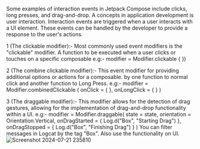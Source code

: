 Some examples of interaction events in Jetpack Compose include clicks, long presses, and drag-and-drop.  A concepts in application development is user interaction.  Interaction events are triggered when a user interacts with a UI element. These events can be handled by the developer to provide a response to the user's actions.

1 (The clickable modifier):- Most commonly used event modifiers is the "clickable" modifier. A function to be executed when a user clicks or touches on a specific composable 
e.g:- modifier = Modifier.clickable {  })

2 (The combine clickable modifier):- This event modifier for providing additional options or actions for a composable. by one function to normal click and another function to Long Press.
e.g:- modifier = Modifier.combinedClickable ( onClick = {  }, onLongClick = {  } )

3 (The draggable modifier):- This modifier allows for the detection of drag gestures, allowing for the implementation of drag-and-drop functionality within a UI.
e.g:- modifier = Modifier.draggable(
    state = state,
    orientation = Orientation.Vertical,
    onDragStarted = { Log.d("Box", "Starting Drag") },
    onDragStopped = { Log.d("Box", "Finishing Drag") }
)
You can filter messages in Logcat by the tag "Box". Also use the functionality on UI.
![Screenshot 2024-07-21 235810](https://github.com/user-attachments/assets/619f73c1-b65d-4b1c-9b4c-69f2f8f04c01)

